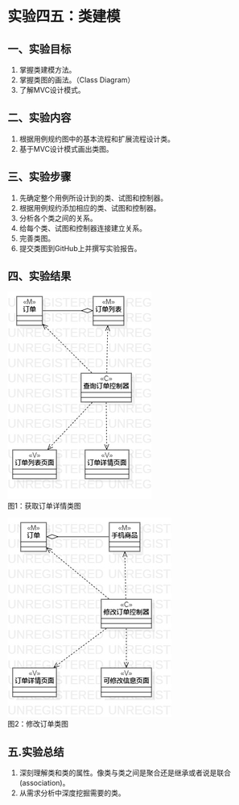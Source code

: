 # 实验四五：类建模

## 一、实验目标

1. 掌握类建模方法。
2. 掌握类图的画法。（Class Diagram）
3. 了解MVC设计模式。

## 二、实验内容

1. 根据用例规约图中的基本流程和扩展流程设计类。
2. 基于MVC设计模式画出类图。

## 三、实验步骤

1. 先确定整个用例所设计到的类、试图和控制器。
2. 根据用例规约添加相应的类、试图和控制器。
3. 分析各个类之间的关系。
4. 给每个类、试图和控制器连接建立关系。
5. 完善类图。
6. 提交类图到GitHub上并撰写实验报告。

## 四、实验结果

![Lab4_1](./lab4_1.jpg)  
图1：获取订单详情类图 
 
![Lab4_2](./lab4_2.jpg)   
图2：修改订单类图  

## 五.实验总结
1. 深刻理解类和类的属性。像类与类之间是聚合还是继承或者说是联合(association)。
2. 从需求分析中深度挖掘需要的类。
